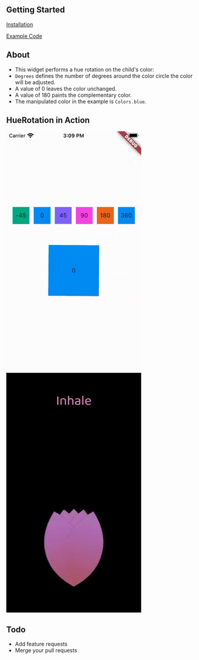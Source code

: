## Getting Started

[Installation](https://pub.dev/packages/hue_rotation/install)

[Example Code](https://pub.dev/packages/hue_rotation/example)

## About

* This widget performs a hue rotation on the child's color:
* `Degrees` defines the number of degrees around the color circle the color will be adjusted.
* A value of 0 leaves the color unchanged.
* A value of 180 paints the complementary color.
* The manipulated color in the example is `Colors.blue`.

## HueRotation in Action

![Screenrecording](https://raw.githubusercontent.com/nohli/hue_rotation/master/assets/preview.gif)
![Screenrecording](https://raw.githubusercontent.com/nohli/hue_rotation/master/assets/breathe.gif)

## Todo

* Add feature requests
* Merge your pull requests
